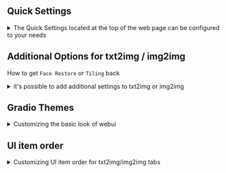 ## Quick Settings
<details><summary>The Quick Settings located at the top of the web page can be configured to your needs</summary>

`Setting User` -> `interface` -> `Quick settings list`
Any settings can be placed in the `Quick Settings`, changes to the settings hear will be immediately saved and applied and save to config.

![quick-settings-list-1](images/quick-settings-list-1.png)
![quick-settings-list-2](images/quick-settings-list-2.png)

In the example screenshots `Stable Diffusion checkpoint` `SD VAE` `Show live preview for the created images` are placed in `Quick Settings`.

By default only `Stable Diffusion checkpoint` are in `Quick Settings`.

> Even though technically all settings can be relocated to `Quick Settings`, it doesn't make sense place settings that requires reloading or restarting to take effect in `Quick Settings`



</details>


## Additional Options for txt2img / img2img
How to get `Face Restore` or `Tiling` back
<details><summary>it's possible to add additional settings to txt2img or img2img</summary>

We allows user to add additional settings to the image generation interface, the settings can be found under

`Setting User` -> `interface` -> `Options in main UI - txt2img/img2img`
most if not all settings can be added here if needed

Previously `Face Restoration` and `Tiling` are built into the interface and cannot be modified, for users that finds them useful you can add them back manually

![additional-options-1](images/additional-options-1.png)
![additional-options-2](images/additional-options-2.png)

We also support additional option to change the look of how the options is displayed

</details>

## Gradio Themes
<details><summary>Customizing the basic look of webui</summary>

It is possible to customize the look of webui without using extensions suche as [Lobe Them](https://github.com/canisminor1990/sd-webui-lobe-theme.git) or [Nevysha's Cozy Nest](https://github.com/Nevysha/Cozy-Nest.git)

this can be done via gradio themes

![gradio-themes](images/gradio-themes.png)

We provide a small list of options choose from but you can manually input other themes from [gradio/theme-gallery](https://huggingface.co/spaces/gradio/theme-gallery)
if you find one you like you can inpot the corresponding `XXX/YYY` from the url `https://huggingface.co/spaces/XXX/YYY` in to ther dropdown menu

By default webui will cache the theme locally, this is so that it doesn't have to download it every time, but there's also means that if the theme is updated you won't received the updates to the theme, if you wish to update the theme (redownload) uncheck `Cache gradio themes locally` or or delete the corresponding theme cache.

The cached theme is stored under `stable-diffusion-webui/tmp/gradio_themes/your_selected_theme.json` (the slashes is replaced by underscore)

It also possible create your own theme locally or modify the cached themes

</details>

## UI item order

<details><summary>Customizing UI item order for txt2img/img2img tabs</summary>

The generation parameter UI elements can can be rewarded using `Setting` -> `User interface` -> `UI item order for txt2img/img2img tabs`
![UI-item-order-1](images/UI-item-order-1.png)
default order (1.7)
![UI-item-order-2](images/UI-item-order-2.png)
Custom order
![UI-item-order-3](images/UI-item-order-3.png)

</details>